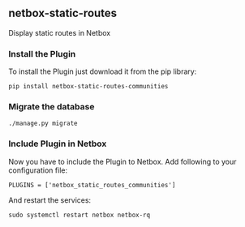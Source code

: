 ## netbox-static-routes

Display static routes in Netbox

### Install the Plugin

To install the Plugin just download it from the pip library:
```
pip install netbox-static-routes-communities
```

### Migrate the database

```
./manage.py migrate
```

### Include Plugin in Netbox

Now you have to include the Plugin to Netbox. Add following to your configuration file:
```
PLUGINS = ['netbox_static_routes_communities']
```

And restart the services:
```
sudo systemctl restart netbox netbox-rq
```